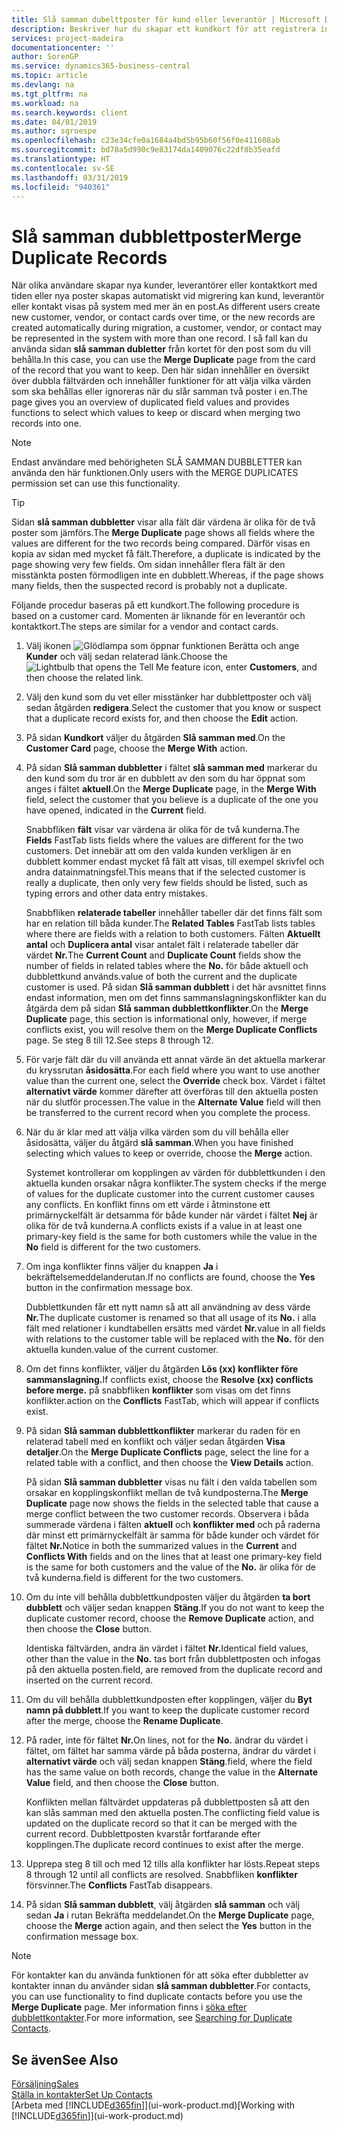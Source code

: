 ```yaml
---
title: Slå samman dubelttposter för kund eller leverantör | Microsoft Docs
description: Beskriver hur du skapar ett kundkort för att registrera information om varje ny kund eller klienten som du säljer till.
services: project-madeira
documentationcenter: ''
author: SorenGP
ms.service: dynamics365-business-central
ms.topic: article
ms.devlang: na
ms.tgt_pltfrm: na
ms.workload: na
ms.search.keywords: client
ms.date: 04/01/2019
ms.author: sgroespe
ms.openlocfilehash: c23e34cfe0a1684a4bd5b95b60f56f0e411608ab
ms.sourcegitcommit: bd78a5d990c9e83174da1409076c22df8b35eafd
ms.translationtype: HT
ms.contentlocale: sv-SE
ms.lasthandoff: 03/31/2019
ms.locfileid: "940361"
---
```

# <a name="merge-duplicate-records"></a><span data-ttu-id="3695c-103">Slå samman dubblettposter</span><span class="sxs-lookup"><span data-stu-id="3695c-103">Merge Duplicate Records</span></span>
<span data-ttu-id="3695c-104">När olika användare skapar nya kunder, leverantörer eller kontaktkort med tiden eller nya poster skapas automatiskt vid migrering kan kund, leverantör eller kontakt visas på system med mer än en post.</span><span class="sxs-lookup"><span data-stu-id="3695c-104">As different users create new customer, vendor, or contact cards over time, or the new records are created automatically during migration, a customer, vendor, or contact may be represented in the system with more than one record.</span></span> <span data-ttu-id="3695c-105">I så fall kan du använda sidan **slå samman dubletter** från kortet för den post som du vill behålla.</span><span class="sxs-lookup"><span data-stu-id="3695c-105">In this case, you can use the **Merge Duplicate** page from the card of the record that you want to keep.</span></span> <span data-ttu-id="3695c-106">Den här sidan innehåller en översikt över dubbla fältvärden och innehåller funktioner för att välja vilka värden som ska behållas eller ignoreras när du slår samman två poster i en.</span><span class="sxs-lookup"><span data-stu-id="3695c-106">The page gives you an overview of duplicated field values and provides functions to select which values to keep or discard when merging two records into one.</span></span>

> [!NOTE]
> <span data-ttu-id="3695c-107">Endast användare med behörigheten SLÅ SAMMAN DUBBLETTER kan använda den här funktionen.</span><span class="sxs-lookup"><span data-stu-id="3695c-107">Only users with the MERGE DUPLICATES permission set can use this functionality.</span></span>

> [!TIP]
> <span data-ttu-id="3695c-108">Sidan **slå samman dubbletter** visar alla fält där värdena är olika för de två poster som jämförs.</span><span class="sxs-lookup"><span data-stu-id="3695c-108">The **Merge Duplicate** page shows all fields where the values are different for the two records being compared.</span></span> <span data-ttu-id="3695c-109">Därför visas en kopia av sidan med mycket få fält.</span><span class="sxs-lookup"><span data-stu-id="3695c-109">Therefore, a duplicate is indicated by the page showing very few fields.</span></span> <span data-ttu-id="3695c-110">Om sidan innehåller flera fält är den misstänkta posten förmodligen inte en dubblett.</span><span class="sxs-lookup"><span data-stu-id="3695c-110">Whereas, if the page shows many fields, then the suspected record is probably not a duplicate.</span></span>

<span data-ttu-id="3695c-111">Följande procedur baseras på ett kundkort.</span><span class="sxs-lookup"><span data-stu-id="3695c-111">The following procedure is based on a customer card.</span></span> <span data-ttu-id="3695c-112">Momenten är liknande för en leverantör och kontaktkort.</span><span class="sxs-lookup"><span data-stu-id="3695c-112">The steps are similar for a vendor  and contact cards.</span></span>

1. <span data-ttu-id="3695c-113">Välj ikonen ![Glödlampa som öppnar funktionen Berätta](media/ui-search/search_small.png "Berätta vad du vill göra") och ange **Kunder** och välj sedan relaterad länk.</span><span class="sxs-lookup"><span data-stu-id="3695c-113">Choose the ![Lightbulb that opens the Tell Me feature](media/ui-search/search_small.png "Tell me what you want to do") icon, enter **Customers**, and then choose the related link.</span></span>
2. <span data-ttu-id="3695c-114">Välj den kund som du vet eller misstänker har dubblettposter och välj sedan åtgärden **redigera**.</span><span class="sxs-lookup"><span data-stu-id="3695c-114">Select the customer that you know or suspect that a duplicate record exists for, and then choose the **Edit** action.</span></span>
3. <span data-ttu-id="3695c-115">På sidan **Kundkort** väljer du åtgärden **Slå samman med**.</span><span class="sxs-lookup"><span data-stu-id="3695c-115">On the **Customer Card** page, choose the **Merge With** action.</span></span>
4. <span data-ttu-id="3695c-116">På sidan **Slå samman dubbletter** i fältet **slå samman med** markerar du den kund som du tror är en dubblett av den som du har öppnat som anges i fältet **aktuell**.</span><span class="sxs-lookup"><span data-stu-id="3695c-116">On the **Merge Duplicate** page, in the **Merge With** field, select the customer that you believe is a duplicate of the one you have opened, indicated in the **Current** field.</span></span>

    <span data-ttu-id="3695c-117">Snabbfliken **fält** visar var värdena är olika för de två kunderna.</span><span class="sxs-lookup"><span data-stu-id="3695c-117">The **Fields** FastTab lists fields where the values are different for the two customers.</span></span> <span data-ttu-id="3695c-118">Det innebär att om den valda kunden verkligen är en dubblett kommer endast mycket få fält att visas, till exempel skrivfel och andra datainmatningsfel.</span><span class="sxs-lookup"><span data-stu-id="3695c-118">This means that if the selected customer is really a duplicate, then only very few fields should be listed, such as typing errors and other data entry mistakes.</span></span>

    <span data-ttu-id="3695c-119">Snabbfliken **relaterade tabeller** innehåller tabeller där det finns fält som har en relation till båda kunder.</span><span class="sxs-lookup"><span data-stu-id="3695c-119">The **Related Tables** FastTab lists tables where there are fields with a relation to both customers.</span></span> <span data-ttu-id="3695c-120">Fälten **Aktuellt antal** och **Duplicera antal** visar antalet fält i relaterade tabeller där värdet **Nr.**</span><span class="sxs-lookup"><span data-stu-id="3695c-120">The **Current Count** and **Duplicate Count** fields show the number of fields in related tables where the **No.**</span></span> <span data-ttu-id="3695c-121">för både aktuell och dubblettkund används.</span><span class="sxs-lookup"><span data-stu-id="3695c-121">value of both the current and the duplicate customer is used.</span></span> <span data-ttu-id="3695c-122">På sidan **Slå samman dubblett** i det här avsnittet finns endast information, men om det finns sammanslagningskonflikter kan du åtgärda dem på sidan **Slå samman dubblettkonflikter**.</span><span class="sxs-lookup"><span data-stu-id="3695c-122">On the **Merge Duplicate** page, this section is informational only, however, if merge conflicts exist, you will resolve them on the **Merge Duplicate Conflicts** page.</span></span> <span data-ttu-id="3695c-123">Se steg 8 till 12.</span><span class="sxs-lookup"><span data-stu-id="3695c-123">See steps 8 through 12.</span></span>   

5. <span data-ttu-id="3695c-124">För varje fält där du vill använda ett annat värde än det aktuella markerar du kryssrutan **åsidosätta**.</span><span class="sxs-lookup"><span data-stu-id="3695c-124">For each field where you want to use another value than the current one, select the **Override** check box.</span></span> <span data-ttu-id="3695c-125">Värdet i fältet **alternativt värde** kommer därefter att överföras till den aktuella posten när du slutför processen.</span><span class="sxs-lookup"><span data-stu-id="3695c-125">The value in the **Alternate Value** field will then be transferred to the current record when you complete the process.</span></span>
6. <span data-ttu-id="3695c-126">När du är klar med att välja vilka värden som du vill behålla eller åsidosätta, väljer du åtgärd **slå samman**.</span><span class="sxs-lookup"><span data-stu-id="3695c-126">When you have finished selecting which values to keep or override, choose the **Merge** action.</span></span>

    <span data-ttu-id="3695c-127">Systemet kontrollerar om kopplingen av värden för dubblettkunden i den aktuella kunden orsakar några konflikter.</span><span class="sxs-lookup"><span data-stu-id="3695c-127">The system checks if the merge of values for the duplicate customer into the current customer causes any conflicts.</span></span> <span data-ttu-id="3695c-128">En konflikt finns om ett värde i åtminstone ett primärnyckelfält är detsamma för både kunder när värdet i fältet **Nej** är olika för de två kunderna.</span><span class="sxs-lookup"><span data-stu-id="3695c-128">A conflicts exists if a value in at least one primary-key field is the same for both customers while the value in the **No** field is different for the two customers.</span></span>

7. <span data-ttu-id="3695c-129">Om inga konflikter finns väljer du knappen **Ja** i bekräftelsemeddelanderutan.</span><span class="sxs-lookup"><span data-stu-id="3695c-129">If no conflicts are found, choose the **Yes** button in the confirmation message box.</span></span>

    <span data-ttu-id="3695c-130">Dubblettkunden får ett nytt namn så att all användning av dess värde **Nr.**</span><span class="sxs-lookup"><span data-stu-id="3695c-130">The duplicate customer is renamed so that all usage of its **No.**</span></span> <span data-ttu-id="3695c-131">i alla fält med relationer i kundtabellen ersätts med värdet **Nr.**</span><span class="sxs-lookup"><span data-stu-id="3695c-131">value in all fields with relations to the customer table will be replaced with the **No.**</span></span> <span data-ttu-id="3695c-132">för den aktuella kunden.</span><span class="sxs-lookup"><span data-stu-id="3695c-132">value of the current customer.</span></span>
8. <span data-ttu-id="3695c-133">Om det finns konflikter, väljer du åtgärden **Lös (xx) konflikter före sammanslagning.**</span><span class="sxs-lookup"><span data-stu-id="3695c-133">If conflicts exist, choose the **Resolve (xx) conflicts before merge.**</span></span> <span data-ttu-id="3695c-134">på snabbfliken **konflikter** som visas om det finns konflikter.</span><span class="sxs-lookup"><span data-stu-id="3695c-134">action on the **Conflicts** FastTab, which will appear if conflicts exist.</span></span>
9. <span data-ttu-id="3695c-135">På sidan **Slå samman dubblettkonflikter** markerar du raden för en relaterad tabell med en konflikt och väljer sedan åtgärden **Visa detaljer**.</span><span class="sxs-lookup"><span data-stu-id="3695c-135">On the **Merge Duplicate Conflicts** page, select the line for a related table with a conflict, and then choose the **View Details** action.</span></span>

    <span data-ttu-id="3695c-136">På sidan **Slå samman dubbletter** visas nu fält i den valda tabellen som orsakar en kopplingskonflikt mellan de två kundposterna.</span><span class="sxs-lookup"><span data-stu-id="3695c-136">The **Merge Duplicate** page now shows the fields in the selected table that cause a merge conflict between the two customer records.</span></span> <span data-ttu-id="3695c-137">Observera i båda summerade värdena i fälten **aktuell** och **konflikter med** och på raderna där minst ett primärnyckelfält är samma för både kunder och värdet för fältet **Nr.**</span><span class="sxs-lookup"><span data-stu-id="3695c-137">Notice in both the summarized values in the **Current** and **Conflicts With** fields and on the lines that at least one primary-key field is the same for both customers and the value of the **No.**</span></span> <span data-ttu-id="3695c-138">är olika för de två kunderna.</span><span class="sxs-lookup"><span data-stu-id="3695c-138">field is different for the two customers.</span></span>   
10. <span data-ttu-id="3695c-139">Om du inte vill behålla dubblettkundposten väljer du åtgärden **ta bort dubblett** och väljer sedan knappen **Stäng**.</span><span class="sxs-lookup"><span data-stu-id="3695c-139">If you do not want to keep the duplicate customer record, choose the **Remove Duplicate** action, and then choose the **Close** button.</span></span>

    <span data-ttu-id="3695c-140">Identiska fältvärden, andra än värdet i fältet **Nr.**</span><span class="sxs-lookup"><span data-stu-id="3695c-140">Identical field values, other than the value in the **No.**</span></span> <span data-ttu-id="3695c-141">tas bort från dubblettposten och infogas på den aktuella posten.</span><span class="sxs-lookup"><span data-stu-id="3695c-141">field, are removed from the duplicate record and inserted on the current record.</span></span>
11. <span data-ttu-id="3695c-142">Om du vill behålla dubblettkundposten efter kopplingen, väljer du **Byt namn på dubblett**.</span><span class="sxs-lookup"><span data-stu-id="3695c-142">If you want to keep the duplicate customer record after the merge,  choose the **Rename Duplicate**.</span></span>
12. <span data-ttu-id="3695c-143">På rader, inte för fältet **Nr.**</span><span class="sxs-lookup"><span data-stu-id="3695c-143">On lines, not for the **No.**</span></span> <span data-ttu-id="3695c-144">ändrar du värdet i fältet, om fältet har samma värde på båda posterna, ändrar du värdet i **alternativt värde** och välj sedan knappen **Stäng**.</span><span class="sxs-lookup"><span data-stu-id="3695c-144">field, where the field has the same value on both records, change the value in the **Alternate Value** field, and then choose the **Close** button.</span></span>

    <span data-ttu-id="3695c-145">Konflikten mellan fältvärdet uppdateras på dubblettposten så att den kan slås samman med den aktuella posten.</span><span class="sxs-lookup"><span data-stu-id="3695c-145">The conflicting field value is updated on the duplicate record so that it can be merged with the current record.</span></span> <span data-ttu-id="3695c-146">Dubblettposten kvarstår fortfarande efter kopplingen.</span><span class="sxs-lookup"><span data-stu-id="3695c-146">The duplicate record continues to exist after the merge.</span></span>
13. <span data-ttu-id="3695c-147">Upprepa steg 8 till och med 12 tills alla konflikter har lösts.</span><span class="sxs-lookup"><span data-stu-id="3695c-147">Repeat steps 8 through 12 until all conflicts are resolved.</span></span> <span data-ttu-id="3695c-148">Snabbfliken **konflikter** försvinner.</span><span class="sxs-lookup"><span data-stu-id="3695c-148">The **Conflicts** FastTab disappears.</span></span>
14. <span data-ttu-id="3695c-149">På sidan **Slå samman dubblett**, välj åtgärden **slå samman** och välj sedan **Ja** i rutan Bekräfta meddelandet.</span><span class="sxs-lookup"><span data-stu-id="3695c-149">On the **Merge Duplicate** page, choose the **Merge** action again, and then select the **Yes** button in the confirmation message box.</span></span>

> [!NOTE]
> <span data-ttu-id="3695c-150">För kontakter kan du använda funktionen för att söka efter dubbletter av kontakter innan du använder sidan **slå samman dubbletter**.</span><span class="sxs-lookup"><span data-stu-id="3695c-150">For contacts, you can use functionality to find duplicate contacts before you use the **Merge Duplicate** page.</span></span> <span data-ttu-id="3695c-151">Mer information finns i [söka efter dubblettkontakter](marketing-setup-contacts.md#searching-for-duplicate-contacts).</span><span class="sxs-lookup"><span data-stu-id="3695c-151">For more information, see [Searching for Duplicate Contacts](marketing-setup-contacts.md#searching-for-duplicate-contacts).</span></span>

## <a name="see-also"></a><span data-ttu-id="3695c-152">Se även</span><span class="sxs-lookup"><span data-stu-id="3695c-152">See Also</span></span>
[<span data-ttu-id="3695c-153">Försäljning</span><span class="sxs-lookup"><span data-stu-id="3695c-153">Sales</span></span>](sales-manage-sales.md)  
[<span data-ttu-id="3695c-154">Ställa in kontakter</span><span class="sxs-lookup"><span data-stu-id="3695c-154">Set Up Contacts</span></span>](marketing-setup-contacts.md)  
<span data-ttu-id="3695c-155">[Arbeta med [!INCLUDE[d365fin](includes/d365fin_md.md)]](ui-work-product.md)</span><span class="sxs-lookup"><span data-stu-id="3695c-155">[Working with [!INCLUDE[d365fin](includes/d365fin_md.md)]](ui-work-product.md)</span></span>
